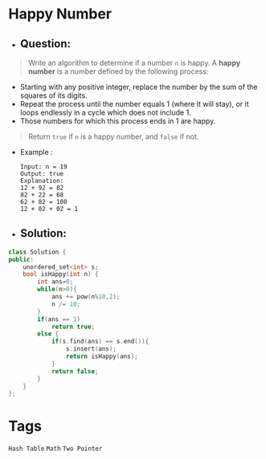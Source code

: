 # Happy Number
- ## Question:
>Write an algorithm to determine if a number `n` is happy.
>A **happy number** is a number defined by the following process:

- Starting with any positive integer, replace the number by the sum of the squares of its digits.
- Repeat the process until the number equals 1 (where it will stay), or it loops endlessly in a cycle which does not include 1.
- Those numbers for which this process ends in 1 are happy.

>Return `true` if `n` is a happy number, and `false` if not.

- Example :

      Input: n = 19
      Output: true
      Explanation:
      12 + 92 = 82
      82 + 22 = 68
      62 + 82 = 100
      12 + 02 + 02 = 1

- ## Solution:
```cpp
class Solution {
public:
    unordered_set<int> s;
    bool isHappy(int n) {
        int ans=0;
        while(n>0){
            ans += pow(n%10,2);
            n /= 10;
        }
        if(ans == 1) 
            return true;
        else {
            if(s.find(ans) == s.end()){
                s.insert(ans);
                return isHappy(ans);
            }
            return false;
        }
    }
};
```

# Tags
`Hash Table` `Math` `Two Pointer`
